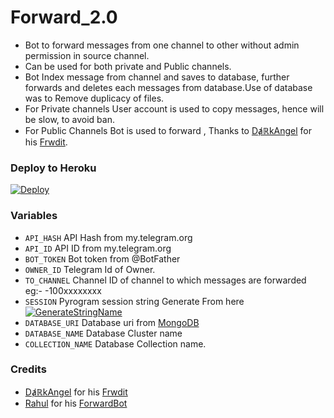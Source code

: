 # Forward_2.0

* Bot to forward messages from one channel to other without admin permission in source channel.
* Can be used for both private and Public channels.
* Bot Index message from channel and saves to database, further forwards and deletes each messages from database.Use of database was to Remove duplicacy of files.
* For Private channels User account is used to copy messages, hence will be slow, to avoid ban.
* For Public Channels Bot is used to forward , Thanks to [DⱥℝkAngel](https://github.com/Jijinr) for his [Frwdit](https://github.com/Jijinr/Frwdit).

### Deploy to Heroku
[![Deploy](https://www.herokucdn.com/deploy/button.svg)](https://heroku.com/deploy?template=https://github.com/REDAKUN/Forward_2.0)



### Variables

* `API_HASH` API Hash from my.telegram.org
* `API_ID` API ID from my.telegram.org
* `BOT_TOKEN` Bot token from @BotFather
* `OWNER_ID` Telegram Id of Owner.
* `TO_CHANNEL` Channel ID of channel to which messages are forwarded eg:- -100xxxxxxxx
* `SESSION` Pyrogram session string Generate From here [![GenerateStringName](https://img.shields.io/badge/repl.it-generateStringName-yellowgreen)](https://repl.it/@subinps/getStringName)
* `DATABASE_URI` Database uri from [MongoDB](https://cloud.mongodb.com/)
* `DATABASE_NAME` Database Cluster name
* `COLLECTION_NAME` Database Collection name.


### Credits
* [DⱥℝkAngel](https://github.com/Jijinr) for his [Frwdit](https://github.com/Jijinr/Frwdit)
* [Rahul](https://github.com/rahulps1000) for his [ForwardBot](https://github.com/rahulps1000/ForwardBot)

